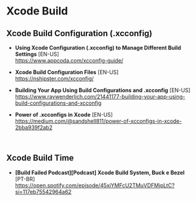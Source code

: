 # Xcode Build

## Xcode Build Configuration (.xcconfig)
- **Using Xcode Configuration (.xcconfig) to Manage Different Build Settings** [EN-US] \
https://www.appcoda.com/xcconfig-guide/

- **Xcode Build Configuration Files** [EN-US] \
https://nshipster.com/xcconfig/

- **Building Your App Using Build Configurations and .xcconfig** [EN-US] \
https://www.raywenderlich.com/21441177-building-your-app-using-build-configurations-and-xcconfig

- **Power of .xcconfigs in Xcode** [EN-US] \
https://medium.com/@sandshell811/power-of-xcconfigs-in-xcode-2bba939f2ab2

<br>

## Xcode Build Time
- **[Build Failed Podcast][Podcast] Xcode Build System, Buck e Bezel** [PT-BR] \
https://open.spotify.com/episode/45xiYMFcU2TMuVDFMjpLtC?si=117eb75542964a62